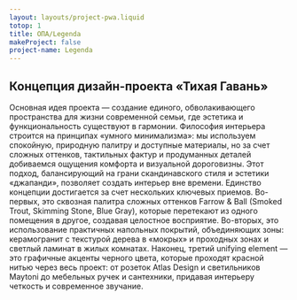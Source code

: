 ```yaml
---
layout: layouts/project-pwa.liquid
totop: 1
title: ОПА/Legenda
makeProject: false
project-name: Legenda
---
```

## Концепция дизайн-проекта «Тихая Гавань»
Основная идея проекта — создание единого, обволакивающего пространства для жизни современной семьи, где эстетика и функциональность существуют в гармонии. Философия интерьера строится на принципах «умного минимализма»: мы используем спокойную, природную палитру и доступные материалы, но за счет сложных оттенков, тактильных фактур и продуманных деталей добиваемся ощущения комфорта и визуальной дороговизны. Этот подход, балансирующий на грани скандинавского стиля и эстетики «джапанди», позволяет создать интерьер вне времени.
Единство концепции достигается за счет нескольких ключевых приемов. Во-первых, это сквозная палитра сложных оттенков Farrow & Ball (Smoked Trout, Skimming Stone, Blue Gray), которые перетекают из одного помещения в другое, создавая целостное восприятие. Во-вторых, это использование практичных напольных покрытий, объединяющих зоны: керамогранит с текстурой дерева в «мокрых» и проходных зонах и светлый ламинат в жилых комнатах. Наконец, третий unifying element — это графичные акценты черного цвета, которые проходят красной нитью через весь проект: от розеток Atlas Design и светильников Maytoni до мебельных ручек и сантехники, придавая интерьеру четкость и современное звучание.